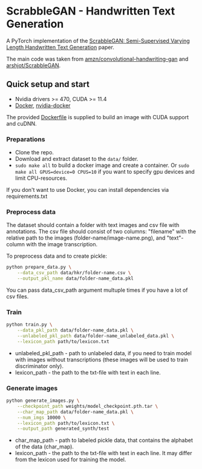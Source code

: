 # ScrabbleGAN - Handwritten Text Generation

A PyTorch implementation of the [ScrabbleGAN: Semi-Supervised Varying Length Handwritten Text Generation](https://arxiv.org/abs/2003.10557) paper.

The main code was taken from [amzn/convolutional-handwriting-gan](https://github.com/amzn/convolutional-handwriting-gan) and [arshjot/ScrabbleGAN](https://github.com/arshjot/ScrabbleGAN).

## Quick setup and start

- Nvidia drivers >= 470, CUDA >= 11.4
- [Docker](https://docs.docker.com/engine/install/ubuntu/), [nvidia-docker](https://github.com/NVIDIA/nvidia-docker)

The provided [Dockerfile](Dockerfile) is supplied to build an image with CUDA support and cuDNN.

### Preparations

- Clone the repo.
- Download and extract dataset to the `data/` folder.
- `sudo make all` to build a docker image and create a container.
  Or `sudo make all GPUS=device=0 CPUS=10` if you want to specify gpu devices and limit CPU-resources.

If you don't want to use Docker, you can install dependencies via requirements.txt

### Preprocess data

The dataset should contain a folder with text images and csv file with annotations. The csv file should consist of two columns: "filename" with the relative path to the images (folder-name/image-name.png), and "text"-column with the image transcription.

To preprocess data and to create pickle:

```bash
python prepare_data.py \
	--data_csv_path data/hkr/folder-name.csv \
	--output_pkl_name data/folder-name_data.pkl
```

You can pass data_csv_path argument multuple times if you have a lot of csv files.

### Train

```bash
python train.py \
	--data_pkl_path data/folder-name_data.pkl \
	--unlabeled_pkl_path data/folder-name_unlabeled_data.pkl \
	--lexicon_path path/to/lexicon.txt
```

- unlabeled_pkl_path - path to unlabeled data, if you need to train model with images without transcriptions (these images will be used to train discriminator only).
- lexicon_path - the path to the txt-file with text in each line.

### Generate images

```bash
python generate_images.py \
	--checkpoint_path weights/model_checkpoint.pth.tar \
	--char_map_path data/folder-name_data.pkl \
	--num_imgs 10000 \
	--lexicon_path path/to/lexicon.txt \
	--output_path generated_synth/test
```

- char_map_path - path to labeled pickle data, that contains the alphabet of the data (char_map).
- lexicon_path - the path to the txt-file with text in each line. It may differ from the lexicon used for training the model.
